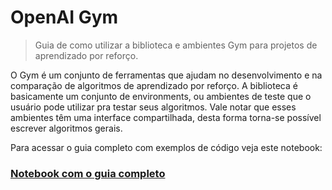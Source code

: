 # OpenAI Gym

> Guia de como utilizar a biblioteca e ambientes Gym para projetos de aprendizado por reforço.

O Gym é um conjunto de ferramentas que ajudam no desenvolvimento e na comparação de algoritmos de aprendizado por reforço. A biblioteca é basicamente um conjunto de environments, ou ambientes de teste que o usuário pode utilizar pra testar seus algoritmos. Vale notar que esses ambientes têm uma interface compartilhada, desta forma torna-se possível escrever algoritmos gerais.

Para acessar o guia completo com exemplos de código veja este notebook:

### [Notebook com o guia completo](./Gym.ipynb)
